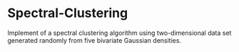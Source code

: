 # Spectral-Clustering
Implement of a spectral clustering algorithm using two-dimensional data set  generated randomly from five bivariate Gaussian densities.
